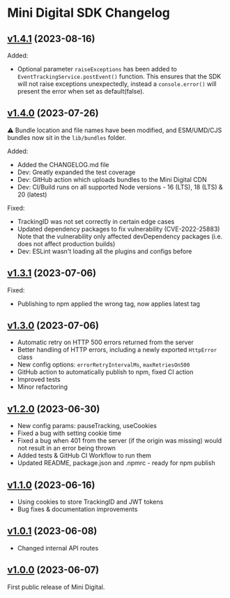 # Mini Digital SDK Changelog

## [v1.4.1](https://github.com/WunderbarNetwork/mini-digital-sdk-js/compare/v1.3.1...v1.4.0) (2023-08-16)

Added:

- Optional parameter `raiseExceptions` has been added to `EventTrackingService.postEvent()` function. 
  This ensures that the SDK will not raise exceptions unexpectedly, instead a `console.error()` will present the error when set as default(false).

## [v1.4.0](https://github.com/WunderbarNetwork/mini-digital-sdk-js/compare/v1.3.1...v1.4.0) (2023-07-26)

⚠️ Bundle location and file names have been modified, and ESM/UMD/CJS bundles now sit in the `lib/bundles` folder.

Added:

- Added the CHANGELOG.md file
- Dev: Greatly expanded the test coverage
- Dev: GitHub action which uploads bundles to the Mini Digital CDN
- Dev: CI/Build runs on all supported Node versions - 16 (LTS), 18 (LTS) & 20 (latest)

Fixed:

- TrackingID was not set correctly in certain edge cases
- Updated dependency packages to fix vulnerability (CVE-2022-25883)
  Note that the vulnerability only affected devDependency packages (i.e. does not affect production builds)
- Dev: ESLint wasn't loading all the plugins and configs before

## [v1.3.1](https://github.com/WunderbarNetwork/mini-digital-sdk-js/compare/v1.3.0...v1.3.1) (2023-07-06)

Fixed:

- Publishing to npm applied the wrong tag, now applies latest tag

## [v1.3.0](https://github.com/WunderbarNetwork/mini-digital-sdk-js/compare/v1.2.0...v1.3.0) (2023-07-06)

- Automatic retry on HTTP 500 errors returned from the server
- Better handling of HTTP errors, including a newly exported `HttpError` class
- New config options: `errorRetryIntervalMs`, `maxRetriesOn500`
- GitHub action to automatically publish to npm, fixed CI action
- Improved tests
- Minor refactoring

## [v1.2.0](https://github.com/WunderbarNetwork/mini-digital-sdk-js/compare/v1.1.0...v1.2.0) (2023-06-30)

- New config params: pauseTracking, useCookies
- Fixed a bug with setting cookie time
- Fixed a bug when 401 from the server (if the origin was missing) would not result in an error being thrown
- Added tests & GitHub CI Workflow to run them
- Updated README, package.json and .npmrc - ready for npm publish

## [v1.1.0](https://github.com/WunderbarNetwork/mini-digital-sdk-js/compare/v1.0.1...v1.1.0) (2023-06-16)

- Using cookies to store TrackingID and JWT tokens
- Bug fixes & documentation improvements

## [v1.0.1](https://github.com/WunderbarNetwork/mini-digital-sdk-js/compare/v1.0.0...v1.0.1) (2023-06-08)

- Changed internal API routes

## [v1.0.0](https://github.com/WunderbarNetwork/mini-digital-sdk-js/compare/v0.1.0...v1.0.0) (2023-06-07)

First public release of Mini Digital.
